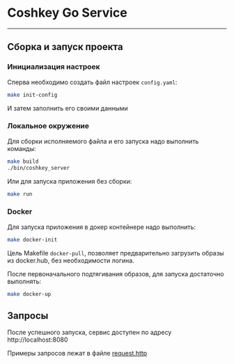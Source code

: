 # Coshkey Go Service

---

## Сборка и запуск проекта

### Инициализация настроек

Сперва необходимо создать файл настроек ```config.yaml```:

```sh
make init-config
```
И затем заполнить его своими данными

### Локальное окружение

Для сборки исполняемого файла и его запуска надо выполнить команды:

```sh
make build
./bin/coshkey_server
```

Или для запуска приложения без сборки:

```sh
make run
```

### Docker

Для запуска приложения в докер контейнере надо выполнить:

```sh
make docker-init
```

Цель Makefile ```docker-pull```, позволяет предварительно загрузить образы из docker.hub, без необходимости логина.

После первоначального подтягивания образов, для запуска достаточно выполнять:

```sh
make docker-up
```

## Запросы

После успешного запуска, сервис доступен по адресу http://localhost:8080

Примеры запросов лежат в файле [request.http](request.http)